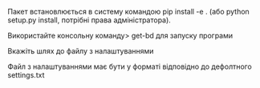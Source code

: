 Пакет встановлюється в систему командою pip install -e . (або python setup.py install, потрібні права адміністратора).

Використайте консольну команду> get-bd для запуску програми

Вкажіть шлях до файлу з налаштуваннями

Файл з налаштуваннями має бути у форматі відповідно до дефолтного settings.txt
